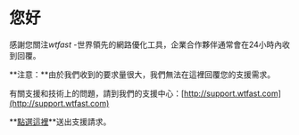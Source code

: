 ﻿# 您好


感謝您關注*wtfast* -世界領先的網路優化工具，企業合作夥伴通常會在24小時內收到回覆。


**注意：**由於我們收到的要求量很大，我們無法在這裡回覆您的支援需求。


有關支援和技術上的問題，請到我們的支援中心：[http://support.wtfast.com](http://support.wtfast.com)


**[點選這裡](https://wtfast.zendesk.com/hc/en-us/requests/new)**送出支援請求。